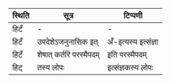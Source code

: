 | स्थिति | सूत्र | टिप्पणी |
| ----- | ------- | ------ |
| हिटँ | - | - |
| हिटँ | उपदेशेऽजनुनासिक इत् | अँ-इत्यस्य इत्संज्ञा |
| हिटँ | शेषात् कर्तरि परस्मैपदम् | इति परस्मैपदम् |
| हिट् | तस्य लोपः | इत्संज्ञकस्य लोपः |
